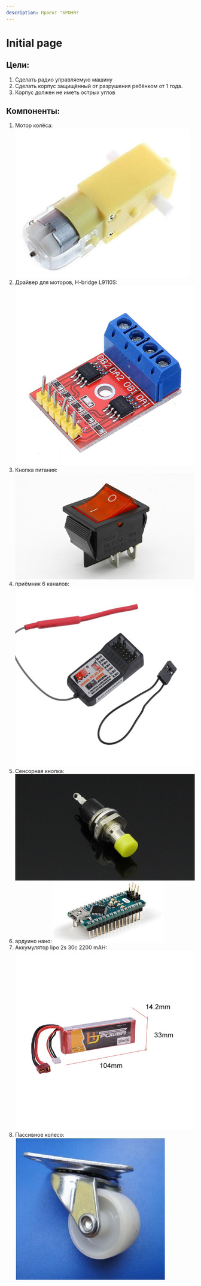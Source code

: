 ```yaml
---
description: Проект "БРОНЯ?
---
```


# Initial page

## Цели:

1. Сделать радио управляемую машину
2. Сделать корпус защищённый от разрушения ребёнком от 1 года.
3. Корпус должен не иметь острых углов

## Компоненты:

1. Мотор колёса:[![](.gitbook/assets/motor-reduktor-dlya-robota.jpg)](https://3d-diy.ru/product/motor-reduktor-148?gclid=CjwKCAjw7LX0BRBiEiwA__gNwy100XIydoq4XtSOxogwof26C1HPoB2ll8_Ak8o-sGIDyINbHPjA0RoC8GQQAvD_BwE)
2. Драйвер для моторов, H-bridge L9110S:![](.gitbook/assets/driver.jpg) 
3. Кнопка питания:![](.gitbook/assets/switch.jpg) 
4. приёмник 6 каналов:[![](.gitbook/assets/receiver.jpg)](https://fccid.io/N4ZFLYSKYIA6B/User-Manual/User-Manual-2578917) 
5. Сенсорная кнопка:![](.gitbook/assets/switch-touch.jpg) 
6. ардуино нано:![](.gitbook/assets/arduino-nano.jpg) 
7. Аккумулятор lipo 2s 30c 2200 mAH:![](.gitbook/assets/lipo.jpg) 
8. Пассивное колесо:![](.gitbook/assets/rolic.jpg) 

